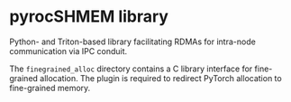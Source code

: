 # pyrocSHMEM library

Python- and Triton-based library facilitating RDMAs for intra-node communication via IPC conduit.

The `finegrained_alloc` directory contains a C library interface for fine-grained allocation. The plugin is required to redirect PyTorch allocation to fine-grained memory.